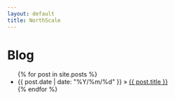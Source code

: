 ```yaml
---
layout: default
title: NorthScale
---
```


<div id="home">
  <h1>Blog</h1>
  <ul class="posts">
    {% for post in site.posts %}
      <li><span>{{ post.date | date: "%Y/%m/%d" }}</span> &raquo;
          <a href="{{ post.url }}">{{ post.title }}</a>
      </li>
    {% endfor %}
  </ul>
</div>
  
